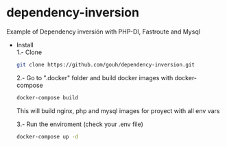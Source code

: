 # dependency-inversion
Example of Dependency inversión with PHP-DI, Fastroute and Mysql


* Install  
    1.- Clone  
    ```bash
    git clone https://github.com/gouh/dependency-inversion.git
    ```

    2.- Go to ".docker" folder and build docker images with docker-compose  
    ```bash
    docker-compose build
    ```
    This will build nginx, php and mysql images for proyect with all env vars


    3.- Run the enviroment (check your .env file)  
    ```bash
    docker-compose up -d
    ```

